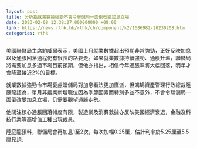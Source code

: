 ```yaml
---
layout: post
title: 分析指就業數據強勁不會令聯儲局一面倒改變加息立場
date: 2023-02-08 12:38:27.000000000 +08:00
link: https://news.rthk.hk/rthk/ch/component/k2/1686982-20230208.htm
categories: rthk
---
```


美國聯儲局主席鮑威爾表示，美國上月就業數據超出預期非常強勁，正好反映加息以及通脹回落過程仍有很長的路要走。如果就業數據持續強勁、通脹升溫，聯儲局將需要加息多過市場目前預期，但他亦指出，相信今年通脹率將大幅回落，明年才會降至接近2%的目標。

就業數據強勁令市場憂慮聯儲局對加息看法更加鷹派，但鴻鵠資產管理行政總裁陸庭龍認為，單月非農業新增職位因為季節因素而特別多並不意外，不會令聯儲局一面倒改變加息立場，仍需要觀望通脹走勢。

他關注核心通脹回落幅度有限，製造業及消費數據亦反映美國經濟衰退，金融及科技行業等高增值工種出現裁員。

陸庭龍預料，聯儲局會再加息1至2次，每次加幅0.25厘，估計利率於5.25厘至5.5厘見頂。

